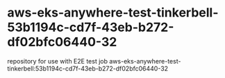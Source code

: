 # aws-eks-anywhere-test-tinkerbell-53b1194c-cd7f-43eb-b272-df02bfc06440-32
repository for use with E2E test job aws-eks-anywhere-test-tinkerbell:53b1194c-cd7f-43eb-b272-df02bfc06440-32

